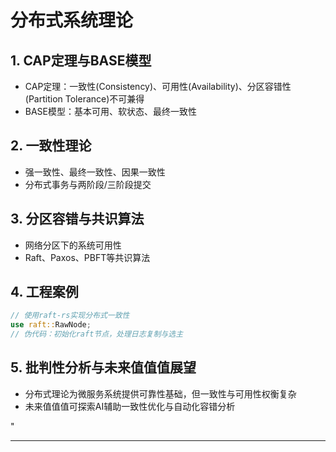 ﻿# 分布式系统理论

## 1. CAP定理与BASE模型

- CAP定理：一致性(Consistency)、可用性(Availability)、分区容错性(Partition Tolerance)不可兼得
- BASE模型：基本可用、软状态、最终一致性

## 2. 一致性理论

- 强一致性、最终一致性、因果一致性
- 分布式事务与两阶段/三阶段提交

## 3. 分区容错与共识算法

- 网络分区下的系统可用性
- Raft、Paxos、PBFT等共识算法

## 4. 工程案例

```rust
// 使用raft-rs实现分布式一致性
use raft::RawNode;
// 伪代码：初始化raft节点，处理日志复制与选主
```

## 5. 批判性分析与未来值值值展望

- 分布式理论为微服务系统提供可靠性基础，但一致性与可用性权衡复杂
- 未来值值值可探索AI辅助一致性优化与自动化容错分析

"

---
